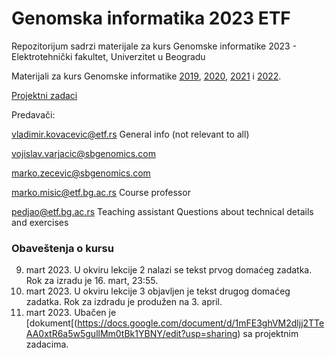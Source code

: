 # Genomska informatika 2023 ETF
Repozitorijum sadrzi materijale za kurs Genomske informatike 2023 - Elektrotehnički fakultet, Univerzitet u Beogradu

Materijali za kurs Genomske informatike [2019](https://github.com/vladimirkovacevic/gi-2019-etf), [2020](https://github.com/vladimirkovacevic/gi-2020-etf), [2021](https://github.com/vladimirkovacevic/gi-2021-etf) i [2022](https://github.com/vladimirkovacevic/gi-2022-etf).

[Projektni zadaci](https://docs.google.com/document/d/1mFE3ghVM2dljj2TTeAA0xtR6a5w5gullMm0tBk1YBNY/edit?usp=sharing)

Predavači:

vladimir.kovacevic@etf.rs General info (not relevant to all) 

vojislav.varjacic@sbgenomics.com

marko.zecevic@sbgenomics.com 

marko.misic@etf.bg.ac.rs Course professor

pedjao@etf.bg.ac.rs Teaching assistant Questions about technical details and exercises

### Obaveštenja o kursu
09. mart 2023. U okviru lekcije 2 nalazi se tekst prvog domaćeg zadatka. Rok za izradu je 16. mart, 23:55.
16. mart 2023. U okviru lekcije 3 objavljen je tekst drugog domaćeg zadatka. Rok za izdradu je produžen na 3. april.
30. mart 2023. Ubačen je [dokument[(https://docs.google.com/document/d/1mFE3ghVM2dljj2TTeAA0xtR6a5w5gullMm0tBk1YBNY/edit?usp=sharing) sa projektnim zadacima.
